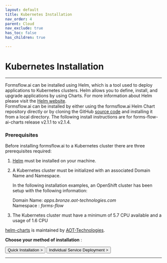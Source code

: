 ```yaml
---
layout: default
title: Kubernetes Installation
nav_order: 4
parent: Cloud
nav_exclude: true
has_toc: false
has_children: true

---
```


# Kubernetes Installation 

---
Formsflow.ai can be installed using Helm, which is a tool used to deploy applications to Kubernetes clusters. Helm allows you to define, install, and upgrade applications by using Charts. For more information about Helm please visit the [Helm website](https://helm.sh/).
\
Formsflow.ai can be installed by either using the formsflow.ai Helm Chart repository directly or by cloning the GitHub [source code](https://github.com/AOT-Technologies/forms-flow-ai-charts) and installing it from a local directory. The following install instructions are for forms-flow-ai-charts release v2.1.1 to v2.1.4.

### Prerequisites
Before installing formsflow.ai to a Kubernetes cluster there are three prerequisites required:

1. [Helm](https://helm.sh/docs/intro/quickstart/#install-helm) must be installed on your machine.
2. A Kubernetes cluster must be initialized with an associated Domain Name and Namespace.

   In the following installation examples, an OpenShift cluster has been setup with the following information:

   Domain Name: *apps.bronze.aot-technologies.com*  
   Namespace  : *forms-flow*
3. The Kubernetes cluster must have a minimum of 5.7 CPU available and a usage of 1.6 CPU

[helm-charts](https://github.com/AOT-Technologies/forms-flow-ai-charts) is maintained by [AOT-Technologies](https://github.com/AOT-Technologies).



**Choose your method of installation** :

<a href="/forms-flow-installation-doc/Pages/cloud/Kubernetes/KubernetesQuick.html" ><button type="button" name="button"   class="btn ">Quick Installation ></button></a>
<a href="/forms-flow-installation-doc/Pages/cloud/Kubernetes/KubernetesIndividual.html"><button type="button" name="button"  class="btn ml-3">Individual Service Deployment ></button></a>


---